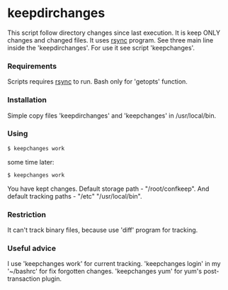 # keepdirchanges

This script follow directory changes since last execution. It is keep ONLY changes and changed files.
It uses [rsync](https://rsync.samba.org/) program. See three main line inside the 'keepdirchanges'.
For use it see script 'keepchanges'.

### Requirements

Scripts requires [rsync](https://rsync.samba.org/) to run.
Bash only for 'getopts' function.

### Installation

Simple copy files 'keepdirchanges' and 'keepchanges' in /usr/local/bin.

### Using

```sh
$ keepchanges work
```
some time later:
```sh
$ keepchanges work
```
You have kept changes.
Default storage path - "/root/confkeep".
And default tracking paths - "/etc" "/usr/local/bin".

### Restriction

It can't track binary files, because use 'diff' program for tracking.

### Useful advice

I use 'keepchanges work' for current tracking.
'keepchanges login' in my '~/bashrc' for fix forgotten changes.
'keepchanges yum' for yum's post-transaction plugin.
